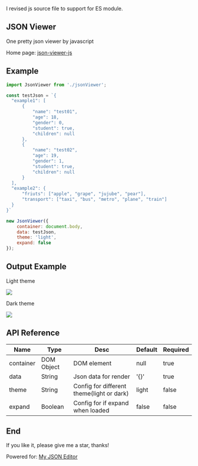 I revised js source file to support for ES module.

## JSON Viewer
One pretty json viewer by javascript

Home page: [json-viewer-js](https://github.com/renhongl/json-viewer-js)

## Example

```js
import JsonViewer from './jsonViewer';

const testJson = `{
  "example1": [
      {
          "name": "test01",
          "age": 18,
          "gender": 0,
          "student": true,
          "children": null
      },
      {
          "name": "test02",
          "age": 19,
          "gender": 1,
          "student": true,
          "children": null
      }
  ],
  "example2": {
      "friuts": ["apple", "grape", "jujube", "pear"],
      "transport": ["taxi", "bus", "metro", "plane", "train"]
  }
}`

new JsonViewer({
    container: document.body, 
    data: testJson, 
    theme: 'light', 
    expand: false
});

```

## Output Example

Light theme

![](https://renhongl.github.io/images/s2.png)

Dark theme

![](https://renhongl.github.io/images/s1.png)

## API Reference

Name|Type|Desc|Default|Required
---|---|---|---|---
container|DOM Object|DOM element|null|true
data|String|Json data for render|'{}'|true
theme|String|Config for different theme(light or dark)|light|false
expand|Boolean|Config for if expand when loaded|false|false

## End

If you like it, please give me a star, thanks!

Powered for: [My JSON Editor](https://renhongl.github.io/json-editor)
